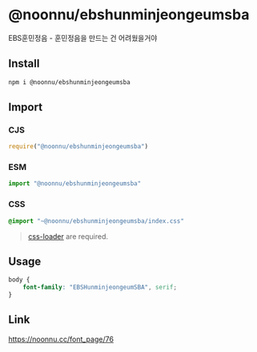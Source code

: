 # @noonnu/ebshunminjeongeumsba
EBS훈민정음 - 훈민정음을 만드는 건 어려웠을거야

## Install
```sh
npm i @noonnu/ebshunminjeongeumsba
```
## Import
### CJS
```js
require("@noonnu/ebshunminjeongeumsba")
```
### ESM
```js
import "@noonnu/ebshunminjeongeumsba"
```
### CSS 
```css
@import "~@noonnu/ebshunminjeongeumsba/index.css"
```
> [css-loader](https://github.com/webpack-contrib/css-loader) are required.

## Usage
```css
body {
    font-family: "EBSHunminjeongeumSBA", serif;
}
```

## Link
https://noonnu.cc/font_page/76